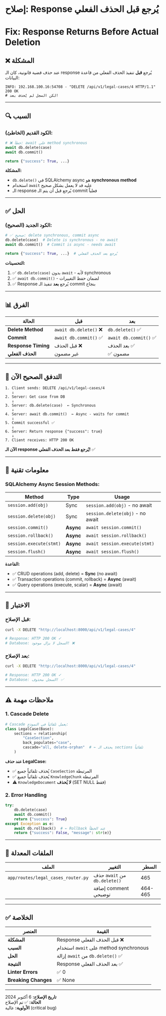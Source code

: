 # إصلاح: Response يُرجع قبل الحذف الفعلي
# Fix: Response Returns Before Actual Deletion

## ❌ المشكلة

عند حذف قضية قانونية، كان الـ response يُرجع **قبل** تنفيذ الحذف الفعلي من قاعدة البيانات:

```
INFO: 192.168.100.16:54708 - "DELETE /api/v1/legal-cases/4 HTTP/1.1" 200 OK
# لكن السجل لم يُحذف بعد!
```

---

## 🔍 السبب

### الكود القديم (الخاطئ):

```python
# ❌ خطأ: await على method synchronous
await db.delete(case)
await db.commit()

return {"success": True, ...}
```

**المشكلة:**
- `db.delete()` في SQLAlchemy async هو **synchronous method**
- استخدام `await` عليه قد لا يعمل بشكل صحيح
- الـ response يُرجع قبل أن يتم الـ commit فعلياً

---

## ✅ الحل

### الكود الجديد (الصحيح):

```python
# ✅ صحيح: delete synchronous, commit async
db.delete(case)  # Delete is synchronous - no await
await db.commit()  # Commit is async - needs await

return {"success": True, ...}  # يُرجع بعد الحذف الفعلي
```

**التحسينات:**
1. ✅ `db.delete(case)` بدون `await` - لأنه synchronous
2. ✅ `await db.commit()` - لضمان حفظ التغييرات
3. ✅ Response يُرجع **بعد** تنفيذ الـ commit بنجاح

---

## 📊 الفرق

| الحالة | قبل | بعد |
|--------|-----|-----|
| **Delete Method** | `await db.delete()` ❌ | `db.delete()` ✅ |
| **Commit** | `await db.commit()` ✅ | `await db.commit()` ✅ |
| **Response Timing** | قبل الحذف ❌ | بعد الحذف ✅ |
| **الحذف الفعلي** | غير مضمون | ✅ مضمون |

---

## 🔄 التدفق الصحيح الآن

```
1. Client sends: DELETE /api/v1/legal-cases/4
   ↓
2. Server: Get case from DB
   ↓
3. Server: db.delete(case)  ← Synchronous
   ↓
4. Server: await db.commit()  ← Async - waits for commit
   ↓
5. Commit successful ✅
   ↓
6. Server: Return response {"success": true}
   ↓
7. Client receives: HTTP 200 OK
```

**الآن الـ response يُرجع فقط بعد الحذف الفعلي!** ✅

---

## 📝 معلومات تقنية

### SQLAlchemy Async Session Methods:

| Method | Type | Usage |
|--------|------|-------|
| `session.add(obj)` | Sync | `session.add(obj)` - no await |
| `session.delete(obj)` | Sync | `session.delete(obj)` - no await |
| `session.commit()` | **Async** | `await session.commit()` |
| `session.rollback()` | **Async** | `await session.rollback()` |
| `session.execute(stmt)` | **Async** | `await session.execute(stmt)` |
| `session.flush()` | **Async** | `await session.flush()` |

**القاعدة:**
- ✅ CRUD operations (add, delete) = **Sync** (no await)
- ✅ Transaction operations (commit, rollback) = **Async** (await)
- ✅ Query operations (execute, scalar) = **Async** (await)

---

## 🧪 الاختبار

### قبل الإصلاح:

```bash
curl -X DELETE "http://localhost:8000/api/v1/legal-cases/4"

# Response: HTTP 200 OK ✓
# Database: السجل لا يزال موجود! ❌
```

### بعد الإصلاح:

```bash
curl -X DELETE "http://localhost:8000/api/v1/legal-cases/4"

# Response: HTTP 200 OK ✓
# Database: السجل محذوف! ✅
```

---

## ⚠️ ملاحظات مهمة

### 1. Cascade Delete

```python
# Cascade يعمل تلقائياً في النموذج:
class LegalCase(Base):
    sections = relationship(
        "CaseSection", 
        back_populates="case", 
        cascade="all, delete-orphan"  # ← يحذف الـ sections تلقائياً
    )
```

**عند حذف LegalCase:**
- ✅ يُحذف تلقائياً جميع `CaseSection` المرتبطة
- ✅ يُحذف تلقائياً جميع `KnowledgeChunk` المرتبطة
- ⚠️ `KnowledgeDocument` **لا يُحذف** (SET NULL فقط)

### 2. Error Handling

```python
try:
    db.delete(case)
    await db.commit()
    return {"success": True}
except Exception as e:
    await db.rollback()  # ← Rollback عند الخطأ
    return {"success": False, "message": str(e)}
```

---

## 📁 الملفات المعدلة

| الملف | التغيير | السطر |
|------|---------|-------|
| `app/routes/legal_cases_router.py` | حذف `await` من `db.delete()` | 465 |
| | إضافة comment توضيحي | 464-465 |

---

## ✅ الخلاصة

| العنصر | القيمة |
|--------|--------|
| **المشكلة** | Response قبل الحذف الفعلي ❌ |
| **السبب** | استخدام `await` على method synchronous |
| **الحل** | إزالة `await` من `db.delete()` ✅ |
| **النتيجة** | Response بعد الحذف الفعلي ✅ |
| **Linter Errors** | ✅ 0 |
| **Breaking Changes** | ✅ None |

---

**تاريخ الإصلاح:** 6 أكتوبر 2024  
**الحالة:** ✅ تم الإصلاح  
**الأولوية:** عالية (critical bug)


